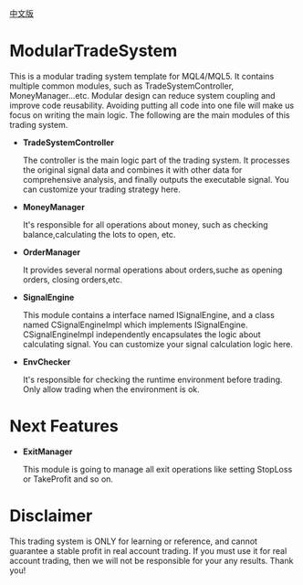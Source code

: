 [中文版](https://github.com/michaelwade/ModularTradeSystem/blob/master/README-CN.md)

# ModularTradeSystem
This is a modular trading system template for MQL4/MQL5. It contains multiple common modules, such as TradeSystemController, MoneyManager...etc. Modular design can reduce system coupling and improve code reusability. Avoiding putting all code into one file will make us focus on writing the main logic. The following are the main modules of this trading system.

- **TradeSystemController**

 	 The controller is the main logic part of the trading system.
 	 It processes the original signal data and combines it with other data
  	 for comprehensive analysis, and finally outputs the executable signal. You can customize your trading strategy here.  
 
- **MoneyManager**

	It's responsible for all operations about money, such as checking balance,calculating the lots to open, etc.    

- **OrderManager**

	It provides several normal operations about orders,suche as opening orders, closing orders,etc.

- **SignalEngine**

 	This module contains a interface named ISignalEngine, and a class named CSignalEngineImpl which implements ISignalEngine. CSignalEngineImpl independently encapsulates the logic about calculating signal. You can customize your signal calculation logic here. 

- **EnvChecker**

	It's responsible for checking the runtime environment before trading. Only allow trading when the environment is ok.


# Next Features
	
- **ExitManager**

	This module is going to manage all exit operations like setting StopLoss or TakeProfit and so on. 

# Disclaimer

   This trading system is ONLY for learning or reference, and cannot guarantee a stable profit in real account trading. If you must use it for real account trading, then we will not be responsible for your any results. Thank you!









